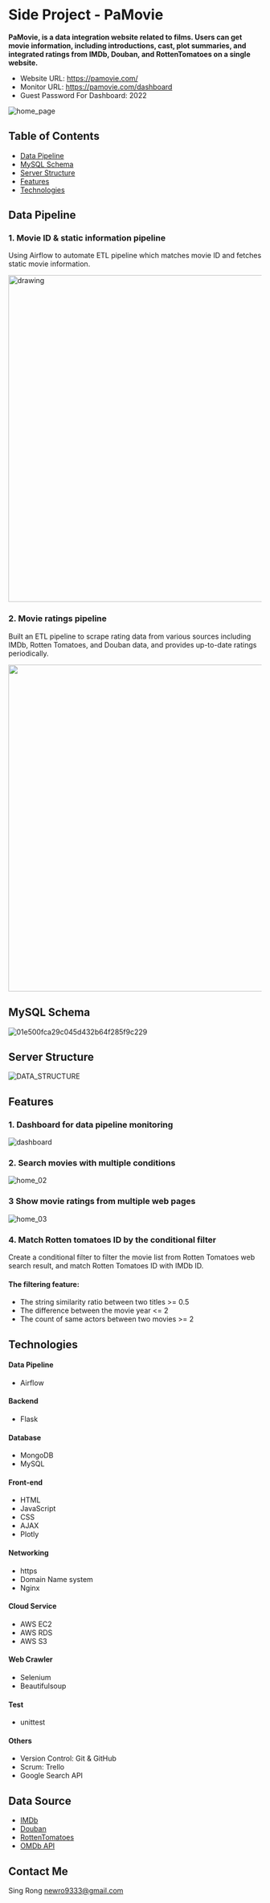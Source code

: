 # Side Project - PaMovie

**PaMovie, is a data integration website related to films. Users can get movie information, including introductions, cast, plot summaries, and integrated ratings from  IMDb, Douban, and RottenTomatoes on a single website.**

* Website URL: https://pamovie.com/
* Monitor URL: https://pamovie.com/dashboard
* Guest Password For Dashboard: 2022

![home_page](https://user-images.githubusercontent.com/97599669/194929062-c2d0e895-cf29-4f59-bb6c-b1031dfe77a9.png)


## Table of Contents
* [Data Pipeline](#Data-Pipeline)
* [MySQL Schema](#MySQL-Schema)
* [Server Structure](#Server-Structure)
* [Features](#Features)
* [Technologies](#Technologies)

## Data Pipeline
### 1. Movie ID & static information pipeline
Using Airflow to automate ETL pipeline which matches movie ID and fetches static movie information.

<img src="https://user-images.githubusercontent.com/97599669/197456223-9af69d46-2604-430c-acfd-04f4a5c671d8.png" alt="drawing" width="650"/>

### 2. Movie ratings pipeline
Built an ETL pipeline to scrape rating data from various sources including IMDb, Rotten Tomatoes, and Douban data, and provides up-to-date ratings periodically.

<img src="https://user-images.githubusercontent.com/97599669/197456262-334bc1ef-70b9-4527-8202-7fe903250cbe.png" width="650"/>

## MySQL Schema
![01e500fca29c045d432b64f285f9c229](https://user-images.githubusercontent.com/97599669/197459064-554b15d9-12ca-4934-8a24-2b31555809f8.png)

## Server Structure
![DATA_STRUCTURE](https://user-images.githubusercontent.com/97599669/197459143-abb62380-db5e-46a7-8fb2-9a0f154b90a4.png)

## Features
### 1. Dashboard for data pipeline monitoring
![dashboard](https://user-images.githubusercontent.com/97599669/197510719-04fdcc90-4db8-44b4-aac8-ea6c438d90f4.gif)


### 2. Search movies with multiple conditions
![home_02](https://user-images.githubusercontent.com/97599669/197514795-233540b2-8af2-4f74-b9a9-03a2060a994e.gif)


### 3 Show movie ratings from multiple web pages
![home_03](https://user-images.githubusercontent.com/97599669/197515568-07f43cd0-0cb9-4dff-94f0-9c926d40bea6.gif)

### 4. Match Rotten tomatoes ID by the conditional filter
Create a conditional filter to filter the movie list from Rotten Tomatoes web search result, and match Rotten Tomatoes ID with IMDb ID.
#### The filtering feature:
* The string similarity ratio between two titles >= 0.5 
* The difference between the movie year <= 2
* The count of same actors between two movies >= 2

## Technologies
#### Data Pipeline
*  Airflow

#### Backend
*  Flask

#### Database
*  MongoDB
*  MySQL

#### Front-end
* HTML
* JavaScript
* CSS
* AJAX
* Plotly

#### Networking
* https
* Domain Name system
* Nginx

#### Cloud Service
*  AWS EC2
*  AWS RDS
*  AWS S3

#### Web Crawler
* Selenium
* Beautifulsoup

#### Test
* unittest

#### Others
* Version Control: Git & GitHub
* Scrum: Trello
* Google Search API

## Data Source
* [IMDb](https://www.imdb.com/?ref_=nv_home)
* [Douban](https://movie.douban.com/)
* [RottenTomatoes](https://www.rottentomatoes.com/)
* [OMDb API](http://www.omdbapi.com/)

## Contact Me
Sing Rong newro9333@gmail.com
